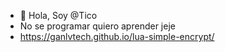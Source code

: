 - 👋 Hola, Soy @Tico
- No se programar quiero aprender jeje
- https://ganlvtech.github.io/lua-simple-encrypt/
